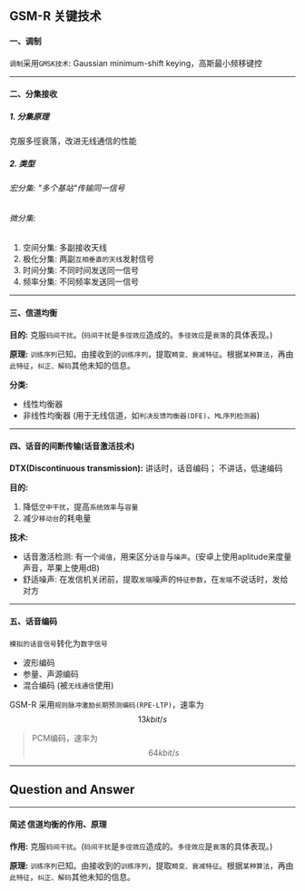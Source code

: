 ## GSM-R 关键技术

#### 一、调制

`调制`采用`GMSK技术`: Gaussian minimum-shift keying，高斯最小频移键控

___

#### 二、分集接收

##### 1. 分集原理

克服多徑衰落，改进无线通信的性能

##### 2. 类型

###### 宏分集: "多个基站"传输同一信号

###### 微分集: 

1. 空间分集: 多副接收天线
2. 极化分集: 两副`互相垂直的天线`发射信号
3. 时间分集: 不同时间发送同一信号
4. 频率分集: 不同频率发送同一信号

___

#### 三、信道均衡

**目的:** 克服`码间干扰`。(`码间干扰`是`多徑效应`造成的。`多径效应`是`衰落`的具体表现。)

**原理:** `训练序列`已知。由接收到的`训练序列`，提取`畸变、衰减特征`。根据`某种算法`，再由`此特征`，`纠正、解码`其他未知的信息。

**分类:** 

* 线性均衡器
* 非线性均衡器 (用于无线信道，如`判决反馈均衡器(DFE)`、`ML序列检测器`)

___

#### 四、话音的间断传输(话音激活技术)

**DTX(Discontinuous transmission):** 讲话时，话音编码； 不讲话，低速编码

**目的:**

1. 降低`空中干扰`，提高`系统效率`与`容量`
2. 减少`移动台`的耗电量 

**技术:**

* 话音激活检测: 有一个`阈值`，用来区分`话音`与`噪声`。(安卓上使用aplitude来度量声音，苹果上使用dB)
* 舒适噪声: 在发信机关闭前，提取`发端`噪声的`特征参数`，在`发端`不说话时，发给对方

___

#### 五、话音编码

`模拟的话音信号`转化为`数字信号`

* 波形编码
* 参量、声源编码
* 混合编码 (被`无线通信`使用)

GSM-R 采用`规则脉冲激励长期预测编码(RPE-LTP)`，速率为$$13 kbit/s$$

> PCM编码，速率为$$64kbit/s$$

___

## Question and Answer

___

#### 简述 信道均衡的作用、原理

**作用:** 克服`码间干扰`。(`码间干扰`是`多徑效应`造成的。`多径效应`是`衰落`的具体表现。)

**原理:** `训练序列`已知。由接收到的`训练序列`，提取`畸变、衰减特征`。根据`某种算法`，再由`此特征`，`纠正、解码`其他未知的信息。